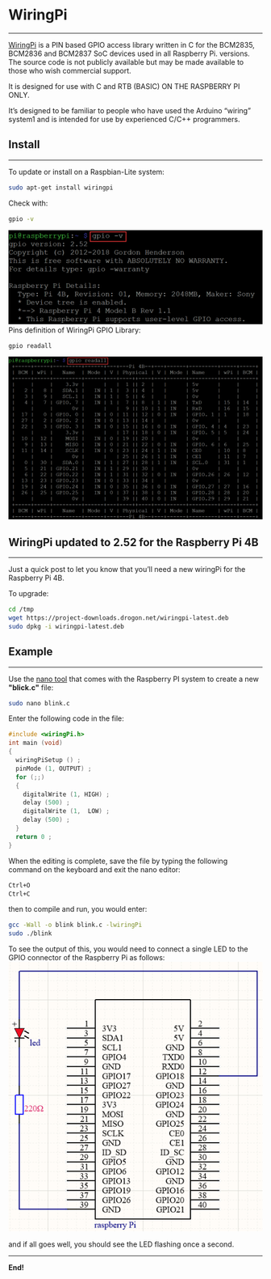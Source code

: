 # WiringPi      
----------
[WiringPi](http://wiringpi.com/) is a PIN based GPIO access library written in C for the BCM2835, BCM2836 and BCM2837 SoC devices used in all Raspberry Pi. versions. The source code is not publicly available but may be made available to those who wish commercial support.  

It is designed for use with C and RTB (BASIC) ON THE RASPBERRY PI ONLY.  

It’s designed to be familiar to people who have used the Arduino “wiring” system1 and is intended for use by experienced C/C++ programmers.  

## Install      
----------
To update or install on a Raspbian-Lite system:  
```bash
sudo apt-get install wiringpi
```

Check with:
```bash
gpio -v
```
![Img](./img/1img.png)  
Pins definition of WiringPi GPIO Library:  

```bash
gpio readall
```
![Img](./img/2img.png)  

## WiringPi updated to 2.52 for the Raspberry Pi 4B       
---------------------------------------------------
Just a quick post to let you know that you’ll need a new wiringPi for the Raspberry Pi 4B.  

To upgrade:  
```bash
cd /tmp
wget https://project-downloads.drogon.net/wiringpi-latest.deb
sudo dpkg -i wiringpi-latest.deb
```

## Example          
----------
Use the [nano tool](https://www.nano-editor.org) that comes with the Raspberry PI system to create a new **"blick.c"** file:     
```bash
sudo nano blink.c
```
Enter the following code in the file:  
```c
#include <wiringPi.h>
int main (void)
{
  wiringPiSetup () ;
  pinMode (1, OUTPUT) ;
  for (;;)
  {
    digitalWrite (1, HIGH) ; 
    delay (500) ;
    digitalWrite (1,  LOW) ; 
    delay (500) ;
  }
  return 0 ;
}
```
When the editing is complete, save the file by typing the following command on the keyboard and exit the nano editor:  
```bash
Ctrl+O
Ctrl+C
```

then to compile and run, you would enter:  
```bash
gcc -Wall -o blink blink.c -lwiringPi
sudo ./blink
```

To see the output of this, you would need to connect a single LED to the GPIO connector of the Raspberry Pi as follows:   
![Img](./img/3img.png)

and if all goes well, you should see the LED flashing once a second.

--------
**End!**